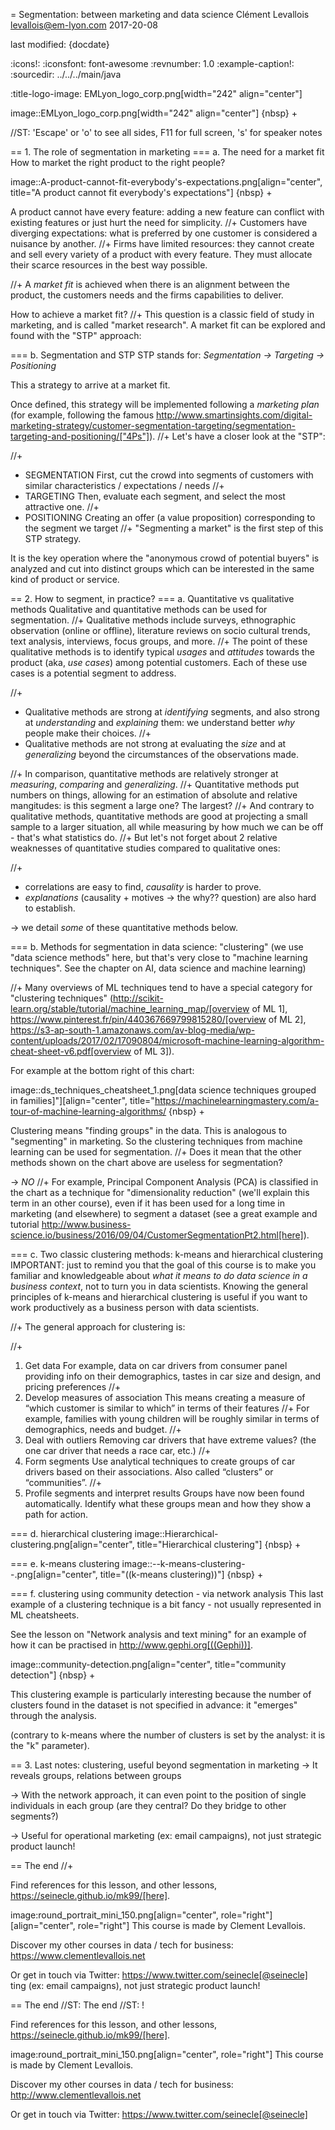 = Segmentation: between marketing and data science
Clément Levallois <levallois@em-lyon.com>
2017-20-08

last modified: {docdate}

:icons!:
:iconsfont:   font-awesome
:revnumber: 1.0
:example-caption!:
:sourcedir: ../../../main/java

:title-logo-image: EMLyon_logo_corp.png[width="242" align="center"]

image::EMLyon_logo_corp.png[width="242" align="center"]
{nbsp} +

//ST: 'Escape' or 'o' to see all sides, F11 for full screen, 's' for speaker notes


== 1. The role of segmentation in marketing
=== a. The need for a market fit
How to market the right product to the right people?

image::A-product-cannot-fit-everybody's-expectations.png[align="center", title="A product cannot fit everybody's expectations"]
{nbsp} +

A product cannot have every feature: adding a new feature can conflict with existing features or just hurt the need for simplicity.
//+
Customers have diverging expectations: what is preferred by one customer is considered a nuisance by another.
//+
Firms have limited resources: they cannot create and sell every variety of a product with every feature. They must allocate their scarce resources in the best way possible.

//+
A *market fit* is achieved when there is an alignment between the product, the customers needs and the firms capabilities to deliver.

How to achieve a market fit?
//+
This question is a classic field of study in marketing, and is called "market research". A market fit can be explored and found with the "STP" approach:

=== b. Segmentation and STP
STP stands for: *Segmentation → Targeting → Positioning*

This a strategy to arrive at a market fit.

Once defined, this strategy will be implemented following a *marketing plan* (for example, following the famous http://www.smartinsights.com/digital-marketing-strategy/customer-segmentation-targeting/segmentation-targeting-and-positioning/["4Ps"]).
//+
Let's have a closer look at the "STP":

//+
- SEGMENTATION
First, cut the crowd into segments of customers with similar characteristics / expectations / needs
//+
- TARGETING
Then, evaluate each segment, and select the most attractive one.
//+
- POSITIONING
Creating an offer (a value proposition) corresponding to the segment we target
//+
"Segmenting a market" is the first step of this STP strategy.

It is the key operation where the "anonymous crowd of potential buyers" is analyzed and cut into distinct groups which can be interested in the same kind of product or service.

== 2. How to segment, in practice?
=== a. Quantitative vs qualitative methods
Qualitative and quantitative methods can be used for segmentation.
//+
Qualitative methods include surveys, ethnographic observation (online or offline), literature reviews on socio cultural trends, text analysis, interviews, focus groups, and more.
//+
The point of these qualitative methods is to identify typical *usages* and *attitudes* towards the product (aka, *use cases*) among potential customers.
Each of these use cases is a potential segment to address.

//+
- Qualitative methods are strong at *identifying* segments, and also strong at *understanding* and *explaining* them: we understand better *why* people make their choices.
//+
- Qualitative methods are not strong at evaluating the *size* and at *generalizing* beyond the circumstances of the observations made.

//+
In comparison, quantitative methods are relatively stronger at *measuring*, *comparing* and *generalizing*.
//+
Quantitative methods put numbers on things, allowing for an estimation of absolute and relative mangitudes: is this segment a large one? The largest?
//+
And contrary to qualitative methods, quantitative methods are good at projecting a small sample to a larger situation, all while measuring by how much we can be off - that's what statistics do.
//+
But let's not forget about 2 relative weaknesses of quantitative studies compared to qualitative ones:

//+
- correlations are easy to find, *causality* is harder to prove.
- *explanations* (causality + motives -> the why?? question) are also hard to establish.

-> we detail *some* of these quantitative methods below.


=== b. Methods for segmentation in data science: "clustering"
(we use "data science methods" here, but that's very close to "machine learning techniques". See the chapter on AI, data science and machine learning)

//+
Many overviews of ML techniques tend to have a special category for "clustering techniques" (http://scikit-learn.org/stable/tutorial/machine_learning_map/[overview of ML 1], https://www.pinterest.fr/pin/440367669799815280/[overview of ML 2], https://s3-ap-south-1.amazonaws.com/av-blog-media/wp-content/uploads/2017/02/17090804/microsoft-machine-learning-algorithm-cheat-sheet-v6.pdf[overview of ML 3]).

For example at the bottom right of this chart:

image::ds_techniques_cheatsheet_1.png[data science techniques grouped in families]"][align="center", title="https://machinelearningmastery.com/a-tour-of-machine-learning-algorithms/
{nbsp} +

Clustering means "finding groups" in the data. This is analogous to "segmenting" in marketing. So the clustering techniques from machine learning can be used for segmentation.
//+
Does it mean that the other methods shown on the chart above are useless for segmentation?

-> *NO*
//+
For example, Principal Component Analysis (PCA) is classified in the chart as a technique for "dimensionality reduction" (we'll explain this term in an other course), even if it has been used for a long time in marketing (and elsewhere) to segment a dataset (see a great example and tutorial http://www.business-science.io/business/2016/09/04/CustomerSegmentationPt2.html[here]).

=== c. Two classic clustering methods: k-means and hierarchical clustering
IMPORTANT: just to remind you that the goal of this course is to make you familiar and knowledgeable about *what it means to do data science in a business context*, not to turn you in data scientists. Knowing the general principles of k-means and hierarchical clustering is useful if you want to work productively as a business person with data scientists.

//+
The general approach for clustering is:

//+
1. Get data
For example, data on car drivers from consumer panel providing info on their demographics, tastes in car size and design, and pricing preferences
//+
2. Develop measures of association
This means creating a measure of “which customer is similar to which” in terms of their features
//+
For example, families with young children will be roughly similar in terms of demographics, needs and budget.
//+
3. Deal with outliers
Removing car drivers that have extreme values? (the one car driver that needs a race car, etc.)
//+
4. Form segments
Use analytical techniques to create groups of car drivers based on their associations. Also called “clusters” or “communities”.
//+
5. Profile segments and interpret results
Groups have now been found automatically. Identify what these groups mean and how they show a path for action.

=== d. hierarchical clustering
image::Hierarchical-clustering.png[align="center", title="Hierarchical clustering"]
{nbsp} +

=== e. k-means clustering
image::--k-means-clustering--.png[align="center", title="((k-means clustering))"]
{nbsp} +

=== f. clustering using community detection - via network analysis
This last example of a clustering technique is a bit fancy - not usually represented in ML cheatsheets.

See the lesson on "Network analysis and text mining" for an example of how it can be practised in http://www.gephi.org[((Gephi))].

image::community-detection.png[align="center", title="community detection"]
{nbsp} +

This clustering example is particularly interesting because the number of clusters found in the dataset is not specified in advance: it "emerges" through the analysis.

(contrary to k-means where the number of clusters is set by the analyst: it is the "k" parameter).

== 3. Last notes: clustering, useful beyond segmentation in marketing
-> It reveals groups, relations between groups

-> With the network approach, it can even point to the position of single individuals in each group (are they central? Do they bridge to other segments?)

-> Useful for operational marketing (ex: email campaigns), not just strategic product launch!

== The end
//+

Find references for this lesson, and other lessons, https://seinecle.github.io/mk99/[here].

image:round_portrait_mini_150.png[align="center", role="right"][align="center", role="right"]
This course is made by Clement Levallois.

Discover my other courses in data / tech for business: https://www.clementlevallois.net

Or get in touch via Twitter: https://www.twitter.com/seinecle[@seinecle]
ting (ex: email campaigns), not just strategic product launch!


== The end
//ST: The end
//ST: !

Find references for this lesson, and other lessons, https://seinecle.github.io/mk99/[here].

image:round_portrait_mini_150.png[align="center", role="right"]
This course is made by Clement Levallois.

Discover my other courses in data / tech for business: http://www.clementlevallois.net

Or get in touch via Twitter: https://www.twitter.com/seinecle[@seinecle]
